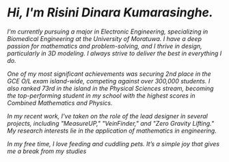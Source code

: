 # _Hi, I'm Risini Dinara Kumarasinghe._

_I'm currently pursuing a major in Electronic Engineering, specializing in Biomedical Engineering at the University of Moratuwa. I have a deep passion for mathematics and problem-solving, and I thrive in design, particularly in 3D modeling. I always strive to deliver the best in everything I do._

_One of my most significant achievements was securing 2nd place in the GCE O/L exam island-wide, competing against over 300,000 students. I also ranked 73rd in the island in the Physical Sciences stream, becoming the top-performing student in my school with the highest scores in Combined Mathematics and Physics._

_In my recent work, I've taken on the role of the lead designer in several projects, including "MeasureUP," "VeinFinder," and "Zero Gravity Lifting." My research interests lie in the application of mathematics in engineering._

_In my free time, I love feeding and cuddling pets. It’s a simple joy that gives me a break from my studies_
<!---
risinidhinara/risinidhinara is a ✨ special ✨ repository because its `README.md` (this file) appears on your GitHub profile.
You can click the Preview link to take a look at your changes.
--->
